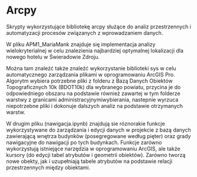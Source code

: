 # Arcpy
Skrypty wykorzystujące bibliotekę arcpy służące do analiz przestrzennych i automatyzacji procesów związanych z wprowadzaniem danych.


W pliku APM1_MariaMank znajduje się implementacja analizy wielokryterialnej w celu znalezienia najbardziej optymalnej lokalizacji dla nowego hotelu w Świeradowie Zdroju. 

Można tam znaleźć także znaleźć wykorzystanie biblioteki sys w celu automatycznego zarządzania plikami w oprogramowaniu ArcGIS Pro. Algorytm wybiera potrzebne pliki z folderu z Bazą Danych Obiektów Topograficznych 10k (BDOT10k) dla wybranego powiatu, przycina je do odpowiedniego obszaru na podstawie również zawartej w tym folderze warstwy z granicami administracyjnymiwybierania, nastepnie wyrzuca niepotrzebne pliki i dokonuje dalszych analiz na podstawie otrzymanych warstw.


W drugim pliku (nawigacja.ipynb) znajdują sie róznorakie funkcje wykorzystywane do zarządzania i edycji danych w projekcie z bazą danych zawierającą wnętrza budynków (posegregowane według pięter) oraz grady nawigacyjne do nawigacji po tych budynkach. Funkcje zarówno wykorzystują istniejące narzędzia w oprogramowaniu ArcGIS, ale także kursory (do edycji tabel atrybutów i geometrii obiektów). Zarówno tworzą nowe obekty, jak i uzupełniają tabele atrybutów na podstawie relacji przestrzennych między obiektami.
